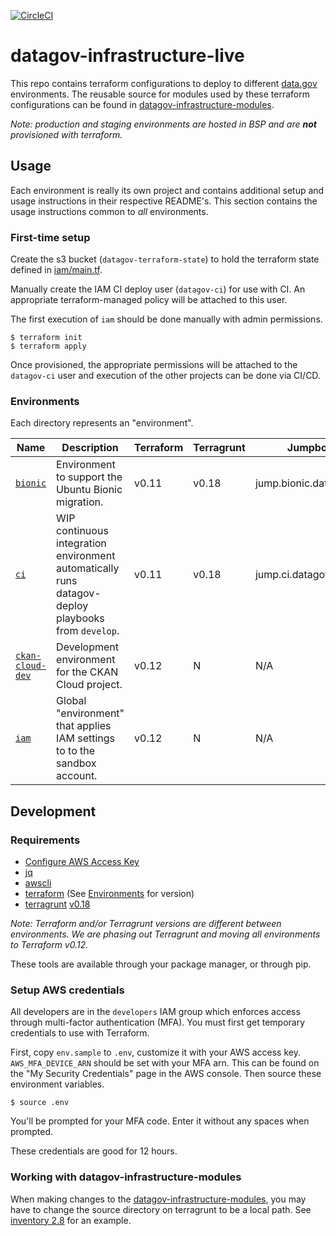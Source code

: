 [![CircleCI](https://circleci.com/gh/GSA/datagov-infrastructure-live.svg?style=svg)](https://circleci.com/gh/GSA/datagov-infrastructure-live)

# datagov-infrastructure-live

This repo contains terraform configurations to deploy to different
[data.gov](https://www.data.gov/) environments. The reusable source for modules
used by these terraform configurations can be found in
[datagov-infrastructure-modules](https://github.com/GSA/datagov-infrastructure-modules).

_Note: production and staging environments are hosted in BSP and are
**not** provisioned with terraform._


## Usage

Each environment is really its own project and contains additional setup and
usage instructions in their respective README's. This section contains the usage
instructions common to _all_ environments.


### First-time setup

Create the s3 bucket (`datagov-terraform-state`) to hold the terraform state defined
in [iam/main.tf](./iam/main.tf).

Manually create the IAM CI deploy user (`datagov-ci`) for use with CI. An
appropriate terraform-managed policy will be attached to this user.

The first execution of `iam` should be done manually with admin permissions.

    $ terraform init
    $ terraform apply

Once provisioned, the appropriate permissions will be attached to the
`datagov-ci` user and execution of the other projects can be done via CI/CD.


### Environments

Each directory represents an "environment".

Name | Description | Terraform | Terragrunt | Jumpbox
---- | ----------- | --------- | ---------- | -------
[`bionic`](bionic/README.md)   | Environment to support the Ubuntu Bionic migration. | v0.11 | v0.18 | jump.bionic.datagov.us
[`ci`](ci/README.md)       | WIP continuous integration environment automatically runs datagov-deploy playbooks from `develop`. | v0.11 | v0.18 | jump.ci.datagov.us
[`ckan-cloud-dev`](ckan-cloud-dev/README.md) | Development environment for the CKAN Cloud project. | v0.12 | N | N/A
[`iam`](iam/README.md) | Global "environment" that applies IAM settings to to the sandbox account. | v0.12 | N | N/A


## Development

### Requirements

- [Configure AWS Access Key](http://docs.aws.amazon.com/cli/latest/userguide/cli-chap-getting-started.html)
- [jq](https://stedolan.github.io/jq/)
- [awscli](https://docs.aws.amazon.com/cli/latest/userguide/install-cliv1.html)
- [terraform](https://www.terraform.io/downloads.html) (See
  [Environments](#environments) for version)
- [terragrunt](https://terragrunt.gruntwork.io/)
  [v0.18](https://github.com/gruntwork-io/terragrunt/releases?after=v0.19.0)

_Note: Terraform and/or Terragrunt versions are different between environments.
We are phasing out Terragrunt and moving all environments to Terraform v0.12._

These tools are available through your package manager, or through pip.


### Setup AWS credentials

All developers are in the `developers` IAM group which enforces access through
multi-factor authentication (MFA). You must first get temporary credentials to
use with Terraform.

First, copy `env.sample` to `.env`, customize it with your AWS access key.
`AWS_MFA_DEVICE_ARN` should be set with your MFA arn. This can be found on the
"My Security Credentials" page in the AWS console. Then source these environment
variables.

    $ source .env

You'll be prompted for your MFA code. Enter it without any spaces when prompted.

These credentials are good for 12 hours.


### Working with datagov-infrastructure-modules

When making changes to the
[datagov-infrastructure-modules](https://github.com/GSA/datagov-infrastructure-modules),
you may have to change the source directory on terragrunt to be a local path.
See [inventory 2.8](./ci/inventory-2-8/tarraform.tfvars#4) for an example.
